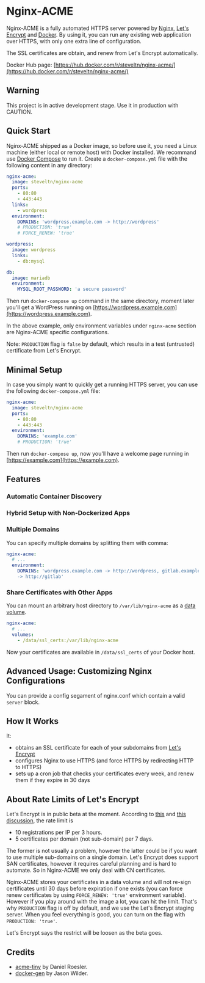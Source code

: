# Nginx-ACME

Nginx-ACME is a fully automated HTTPS server powered by
[Nginx](http://nginx.org), [Let's Encrypt](https://letsencrypt.org) and
[Docker](https://www.docker.com). By using it, you can run any existing web
application over HTTPS, with only one extra line of configuration.

The SSL certificates are obtain, and renew from Let's Encrypt automatically.

Docker Hub page:
[https://hub.docker.com/r/steveltn/nginx-acme/](https://hub.docker.com/r/steveltn/nginx-acme/)

## Warning

This project is in active development stage. Use it in production with CAUTION.

## Quick Start

Nginx-ACME shipped as a Docker image, so before use it, you need a Linux
machine (either local or remote host) with Docker installed. We recommand use
[Docker Compose](https://docs.docker.com/compose/) to run it. Create a
`docker-compose.yml` file with the following content in any directory:

```yaml
nginx-acme:
  image: steveltn/nginx-acme
  ports:
    - 80:80
    - 443:443
  links:
    - wordpress
  environment:
    DOMAINS: 'wordpress.example.com -> http://wordpress'
    # PRODUCTION: 'true'
    # FORCE_RENEW: 'true'

wordpress:
  image: wordpress
  links:
    - db:mysql

db:
  image: mariadb
  environment:
    MYSQL_ROOT_PASSWORD: 'a secure password'
```

Then run `docker-compose up` command in the same directory, moment later
you'll get a WordPress running on
[https://wordpress.example.com](https://wordpress.example.com).

In the above example, only environment variables under `nginx-acme` section are Nginx-ACME specific configurations.

Note: `PRODUCTION` flag is `false` by default, which results in a test
(untrusted) certificate from Let's Encrypt.

## Minimal Setup

In case you simply want to quickly get a running HTTPS server, you can use the following `docker-compose.yml` file:

```yaml
nginx-acme:
  image: steveltn/nginx-acme
  ports:
    - 80:80
    - 443:443
  environment:
    DOMAINS: 'example.com'
    # PRODUCTION: 'true'
```

Then run `docker-compose up`, now you'll have a welcome page running in
[https://example.com](https://example.com).

## Features

### Automatic Container Discovery

### Hybrid Setup with Non-Dockerized Apps

### Multiple Domains

You can specify multiple domains by splitting them with comma:

```yaml
nginx-acme:
  # ...
  environment:
    DOMAINS: 'wordpress.example.com -> http://wordpress, gitlab.example.com
    -> http://gitlab'
```

### Share Certificates with Other Apps

You can mount an arbitrary host directory to `/var/lib/nginx-acme` as a
[data volume](https://docs.docker.com/engine/userguide/dockervolumes/).

```yaml
nginx-acme:
  # ...
  volumes:
    - /data/ssl_certs:/var/lib/nginx-acme
```

Now your certificates are available in `/data/ssl_certs` of your Docker
host.

## Advanced Usage: Customizing Nginx Configurations

You can provide a config segament of nginx.conf which contain a valid
`server` block.

## How It Works

It:

* obtains an SSL certificate for each of your subdomains from [Let's Encrypt](https://letsencrypt.org)
* configures Nginx to use HTTPS (and force HTTPS by redirecting HTTP to HTTPS)
* sets up a cron job that checks your certificates every week, and renew them if they expire in 30 days

## About Rate Limits of Let's Encrypt

Let's Encrypt is in public beta at the moment. According to
[this](https://community.letsencrypt.org/t/public-beta-rate-limits/4772) and
[this discussion](https://community.letsencrypt.org/t/public-beta-rate-limits/4772/42),
the rate limit is

* 10 registrations per IP per 3 hours.
* 5 certificates per domain (not sub-domain) per 7 days.

The former is not usually a problem, however the latter could be if you want
to use multiple sub-domains on a single domain. Let's Encrypt does support SAN
certificates, however it requires careful planning and is hard to automate. So
in Nginx-ACME we only deal with CN certificates.

Nginx-ACME stores your certificates in a data volume and will not re-sign
certificates until 30 days before expiration if one exists (you can force
renew certificates by using `FORCE_RENEW: 'true'` environment variable). However
if you play around with the image a lot, you can hit the limit. That's why
`PRODUCTION` flag is off by default, and we use the Let's Encrypt staging
server. When you feel everything is good, you can turn on the flag with
`PRODUCTION: 'true'`.

Let's Encrypt says the restrict will be loosen as the beta goes.

## Credits

* [acme-tiny](https://github.com/diafygi/acme-tiny) by Daniel Roesler.
* [docker-gen](https://github.com/jwilder/docker-gen) by Jason Wilder.
